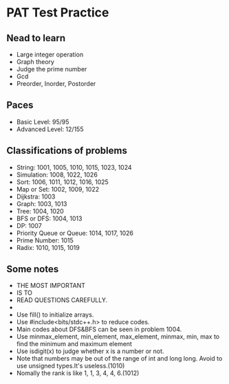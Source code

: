 # PAT Test Practice

## Nead to learn
* Large integer operation
* Graph theory
* Judge the prime number
* Gcd
* Preorder, Inorder, Postorder

## Paces
* Basic Level: 95/95
* Advanced Level: 12/155

## Classifications of problems 
* String: 1001, 1005, 1010, 1015, 1023, 1024
* Simulation: 1008, 1022, 1026
* Sort: 1006, 1011, 1012, 1016, 1025
* Map or Set: 1002, 1009, 1022
* Dijkstra: 1003
* Graph: 1003, 1013
* Tree: 1004, 1020
* BFS or DFS: 1004, 1013
* DP: 1007
* Priority Queue or Queue: 1014, 1017, 1026
* Prime Number: 1015
* Radix: 1010, 1015, 1019

## Some notes
* THE MOST IMPORTANT 
* IS TO 
* READ QUESTIONS CAREFULLY.
* 
* Use fill() to initialize arrays.
* Use #include<bits/stdc++.h> to reduce codes.
* Main codes about DFS&BFS can be seen in problem 1004.
* Use minmax_element, min_element, max_element, minmax, min, max to find the minimum and maximum element
* Use isdigit(x) to judge whether x is a number or not.
* Note that numbers may be out of the range of int and long long. Avoid to use unsigned types.It's useless.(1010)
* Nomally the rank is like 1, 1, 3, 4, 4, 6.(1012)

  
  
